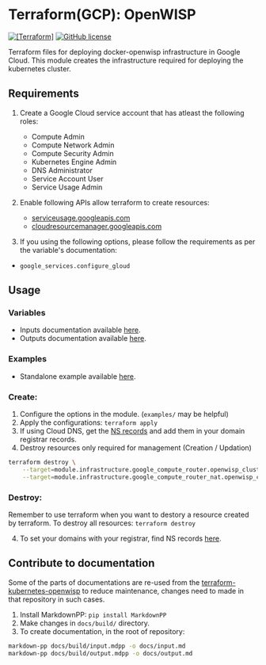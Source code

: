 # Terraform(GCP): OpenWISP

[![[Terraform]](https://img.shields.io/badge/terraform-openwisp-blue)](https://registry.terraform.io/modules/atb00ker/openwisp/gcp/)
[![GitHub license](https://img.shields.io/github/license/atb00ker/terraform-gcp-openwisp.svg)](https://github.com/openwisp/terraform-gcp-openwisp/blob/master/LICENSE)

Terraform files for deploying docker-openwisp infrastructure in Google Cloud.
This module creates the infrastructure required for deploying the
kubernetes cluster.

## Requirements

1. Create a Google Cloud service account that has atleast the following roles:

    - Compute Admin
    - Compute Network Admin
    - Compute Security Admin
    - Kubernetes Engine Admin
    - DNS Administrator
    - Service Account User
    - Service Usage Admin

2. Enable following APIs allow terraform to create resources:

   - [serviceusage.googleapis.com](https://console.developers.google.com/apis/api/serviceusage.googleapis.com)
   - [cloudresourcemanager.googleapis.com](https://console.developers.google.com/apis/library/cloudresourcemanager.googleapis.com)

3. If you using the following options, please follow the requirements as per the variable's documentation:

- `google_services.configure_gloud`

## Usage

### Variables
- Inputs  documentation available [here](docs/input.md).
- Outputs documentation available [here](docs/output.md).

### Examples
- Standalone example available [here](examples/standalone).

### Create:

1. Configure the options in the module. (`examples/` may be helpful)
2. Apply the configurations: `terraform apply`
3. If using Cloud DNS, get the [NS records](https://console.cloud.google.com/net-services/dns/zones/openwisp-dns) and add them in your domain registrar records.
4. Destroy resources only required for management (Creation / Updation)

```bash
terraform destroy \
    --target=module.infrastructure.google_compute_router.openwisp_cluster_router \
    --target=module.infrastructure.google_compute_router_nat.openwisp_connection_nat
```

### Destroy:

Remember to use terraform when you want to destory a resource created by terraform.
To destroy all resources: `terraform destroy`

4. To set your domains with your registrar, find NS records [here](https://console.cloud.google.com/net-services/dns/zones/openwisp-dns).

## Contribute to documentation

Some of the parts of documentations are re-used from the [terraform-kubernetes-openwisp](https://github.com/atb00ker/terraform-kubernetes-openwisp) to reduce maintenance, changes need to made in that repository in such cases.

1. Install MarkdownPP: `pip install MarkdownPP`
2. Make changes in `docs/build/` directory.
3. To create documentation, in the root of repository:

```bash
markdown-pp docs/build/input.mdpp -o docs/input.md
markdown-pp docs/build/output.mdpp -o docs/output.md
```

